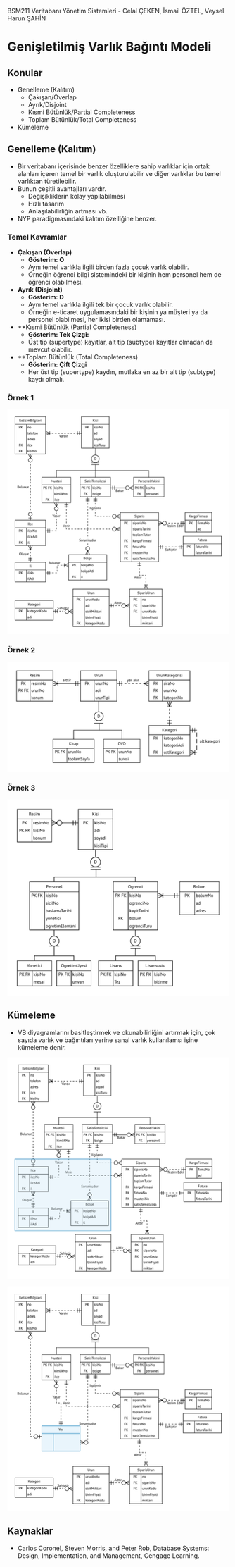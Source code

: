 BSM211 Veritabanı Yönetim Sistemleri - Celal ÇEKEN, İsmail ÖZTEL, Veysel Harun ŞAHİN

# Genişletilmiş Varlık Bağıntı Modeli

## Konular

* Genelleme (Kalıtım)
  + Çakışan/Overlap
  + Ayrık/Disjoint
  + Kısmi Bütünlük/Partial Completeness
  + Toplam Bütünlük/Total Completeness
* Kümeleme


## Genelleme (Kalıtım)

* Bir veritabanı içerisinde benzer özelliklere sahip varlıklar için ortak alanları içeren temel bir varlık oluşturulabilir ve diğer varlıklar bu temel varlıktan türetilebilir.
* Bunun çeşitli avantajları vardır.
  * Değişikliklerin kolay yapılabilmesi
  * Hızlı tasarım
  * Anlaşılabilirliğin artması vb.
* NYP paradigmasındaki kalıtım özelliğine benzer.

### Temel Kavramlar

* **Çakışan (Overlap)**
  * **Gösterim: O**
  * Aynı temel varlıkla ilgili birden fazla çocuk varlık olabilir.
  * Örneğin öğrenci bilgi sistemindeki bir kişinin hem personel hem de öğrenci olabilmesi.
* **Ayrık (Disjoint)**
  * **Gösterim: D**
  * Aynı temel varlıkla ilgili tek bir çocuk varlık olabilir.
  * Örneğin e-ticaret uygulamasındaki bir kişinin ya müşteri ya da personel olabilmesi, her ikisi birden olamaması.
* **Kısmi Bütünlük (Partial Completeness) 
  * **Gösterim: Tek Çizgi:** 
  * Üst tip (supertype) kayıtlar, alt tip (subtype) kayıtlar olmadan da mevcut olabilir.
* **Toplam Bütünlük (Total Completeness) 
  * **Gösterim: Çift Çizgi**
  * Her üst tip (supertype) kaydın, mutlaka en az bir alt tip (subtype) kaydı olmalı.


### Örnek 1

![](Sekiller/05/ETicaret.png)


### Örnek 2

![](Sekiller/05/Urun.png)


### Örnek 3

![](Sekiller/05/Kisi.png)


## Kümeleme

* VB diyagramlarını basitleştirmek ve okunabilirliğini artırmak için, çok sayıda varlık ve bağıntıları yerine sanal varlık kullanılamsı işine kümeleme denir.


![](Sekiller/05/ETicaretKumeleme1.png)


![](Sekiller/05/ETicaretKumeleme2.png)


## Kaynaklar

* Carlos Coronel, Steven Morris, and Peter Rob, Database Systems: Design, Implementation, and 	Management, Cengage Learning.
